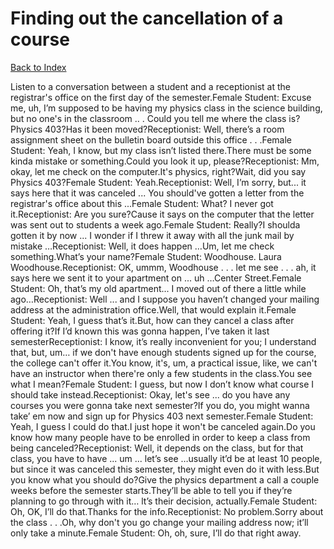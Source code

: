 # Finding out the cancellation of a course
[Back to Index](https://github.com/windows10010/tpoExtractor/blog/master/README.md)

Listen to a conversation between a student and a receptionist at the registrar's office on the first day of the semester.Female Student: Excuse me, uh, I’m supposed to be having my physics class in the science building, but no one's in the classroom .. . Could you tell me where the class is?Physics 403?Has it been moved?Receptionist: Well, there’s a room assignment sheet on the bulletin board outside this office . . .Female Student: Yeah, I know, but my class isn’t listed there.There must be some kinda mistake or something.Could you look it up, please?Receptionist: Mm, okay, let me check on the computer.It's physics, right?Wait, did you say Physics 403?Female Student: Yeah.Receptionist: Well, I’m sorry, but... it says here that it was canceled ... You should've gotten a letter from the registrar's office about this ...Female Student: What? I never got it.Receptionist: Are you sure?Cause it says on the computer that the letter was sent out to students a week ago.Female Student: Really?I shoulda gotten it by now ... I wonder if I threw it away with all the junk mail by mistake …Receptionist: Well, it does happen …Um, let me check something.What’s your name?Female Student: Woodhouse. Laura Woodhouse.Receptionist: OK, ummm, Woodhouse . . . let me see . . . ah, it says here we sent it to your apartment on ... uh …Center Street.Female Student: Oh, that’s my old apartment... I moved out of there a little while ago…Receptionist: Well ... and I suppose you haven’t changed your mailing address at the administration office.Well, that would explain it.Female Student: Yeah, I guess that’s it.But, how can they cancel a class after offering it?If I’d known this was gonna happen, I’ve taken it last semesterReceptionist: I know, it’s really inconvenient for you; I understand that, but, um… if we don't have enough students signed up for the course, the college can't offer it.You know, it's, um, a practical issue, like, we can't have an instructor when there're only a few students in the class.You see what I mean?Female Student: I guess, but now I don’t know what course I should take instead.Receptionist: Okay, let's see ... do you have any courses you were gonna take next semester?If you do, you might wanna take’ em now and sign up for Physics 403 next semester.Female Student: Yeah, I guess I could do that.I just hope it won't be canceled again.Do you know how many people have to be enrolled in order to keep a class from being canceled?Receptionist: Well, it depends on the class, but for that class, you have to have ... um ... let’s see …usually it’d be at least 10 people, but since it was canceled this semester, they might even do it with less.But you know what you should do?Give the physics department a call a couple weeks before the semester starts.They’ll be able to tell you if they’re planning to go through with it… lt’s their decision, actually.Female Student: Oh, OK, I’ll do that.Thanks for the info.Receptionist: No problem.Sorry about the class . . .Oh, why don't you go change your mailing address now; it’ll only take a minute.Female Student: Oh, oh, sure, I’ll do that right away.